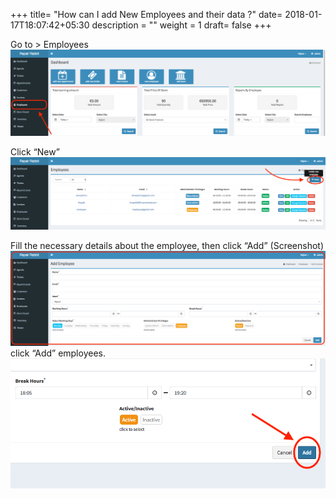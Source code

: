 +++
title= "How can I add New Employees and their data ?"
date= 2018-01-17T18:07:42+05:30
description = ""
weight = 1
draft= false
+++


Go to > Employees 
![convert appointment into ticket3](/images/add_employee/add_employee_2.png)

Click “New”
![convert appointment into ticket3](/images/add_employee/add_Employee_3.png)

Fill the necessary details about the employee, then click “Add”
         (Screenshot) 
![convert appointment into ticket3](/images/add_employee/add_employee_4.png)
click “Add” employees.
![convert appointment into ticket3](/images/add_employee/add_employee_5.png)

